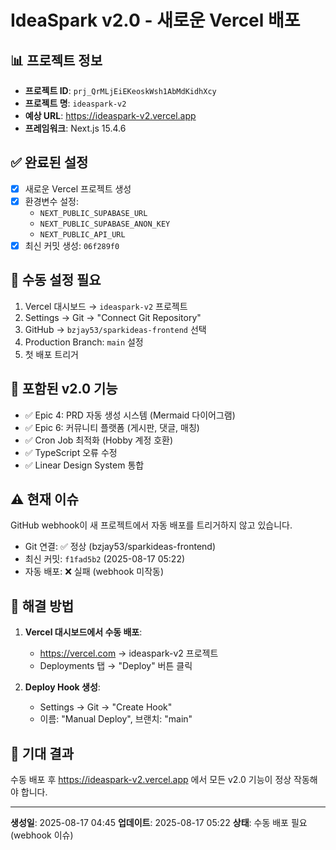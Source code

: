 # IdeaSpark v2.0 - 새로운 Vercel 배포

## 📊 프로젝트 정보
- **프로젝트 ID**: `prj_QrMLjEiEKeoskWsh1AbMdKidhXcy`
- **프로젝트 명**: `ideaspark-v2`
- **예상 URL**: https://ideaspark-v2.vercel.app
- **프레임워크**: Next.js 15.4.6

## ✅ 완료된 설정
- [x] 새로운 Vercel 프로젝트 생성
- [x] 환경변수 설정:
  - `NEXT_PUBLIC_SUPABASE_URL`
  - `NEXT_PUBLIC_SUPABASE_ANON_KEY`  
  - `NEXT_PUBLIC_API_URL`
- [x] 최신 커밋 생성: `06f289f0`

## 🔧 수동 설정 필요
1. Vercel 대시보드 → `ideaspark-v2` 프로젝트
2. Settings → Git → "Connect Git Repository"
3. GitHub → `bzjay53/sparkideas-frontend` 선택
4. Production Branch: `main` 설정
5. 첫 배포 트리거

## 🚀 포함된 v2.0 기능
- ✅ Epic 4: PRD 자동 생성 시스템 (Mermaid 다이어그램)
- ✅ Epic 6: 커뮤니티 플랫폼 (게시판, 댓글, 매칭)
- ✅ Cron Job 최적화 (Hobby 계정 호환)
- ✅ TypeScript 오류 수정
- ✅ Linear Design System 통합

## ⚠️ 현재 이슈
GitHub webhook이 새 프로젝트에서 자동 배포를 트리거하지 않고 있습니다.
- Git 연결: ✅ 정상 (bzjay53/sparkideas-frontend)
- 최신 커밋: `f1fad5b2` (2025-08-17 05:22)
- 자동 배포: ❌ 실패 (webhook 미작동)

## 🔧 해결 방법
1. **Vercel 대시보드에서 수동 배포**:
   - https://vercel.com → ideaspark-v2 프로젝트
   - Deployments 탭 → "Deploy" 버튼 클릭
   
2. **Deploy Hook 생성**:
   - Settings → Git → "Create Hook"
   - 이름: "Manual Deploy", 브랜치: "main"

## 🎯 기대 결과
수동 배포 후 https://ideaspark-v2.vercel.app 에서 모든 v2.0 기능이 정상 작동해야 합니다.

---
**생성일**: 2025-08-17 04:45
**업데이트**: 2025-08-17 05:22
**상태**: 수동 배포 필요 (webhook 이슈)